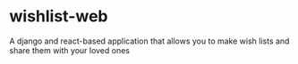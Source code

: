 # wishlist-web
A django and react-based application that allows you to make wish lists and share them with your loved ones
